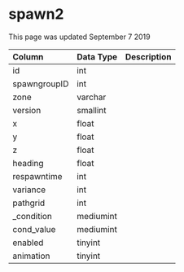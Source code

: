 # spawn2

This page was updated September 7 2019

| Column | Data Type | Description |
| :--- | :--- | :--- |
| id | int |  |
| spawngroupID | int |  |
| zone | varchar |  |
| version | smallint |  |
| x | float |  |
| y | float |  |
| z | float |  |
| heading | float |  |
| respawntime | int |  |
| variance | int |  |
| pathgrid | int |  |
| \_condition | mediumint |  |
| cond\_value | mediumint |  |
| enabled | tinyint |  |
| animation | tinyint |  |

